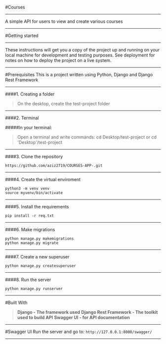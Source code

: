 #Courses
***
A simple API for users to view and create various courses
***
#Getting started
***
These instructions will get you a copy of the project up and running on your local machine for development and testing purposes. See deployment for notes on how to deploy the project on a live system.
***
#Prerequisites
This is a project written using Python, Django and Django Rest Framework
***
####1. Сreating a folder
>On the desktop, create the test-project folder
***
####2. Terminal

#####In your terminal:
>Open a terminal and write commands:
>cd Desktop/test-project or cd 'Desktop'/test-project
****
####3. Clone the repository
```
https://github.com/aziz2719/COURSES-APP-.git
```
***
####4. Create the virtual enviroment
```
python3 -m venv venv
source myvenv/bin/activate
```
***
####5. Install the requirements
```
pip install -r req.txt
```
***
####6. Make migrations
```
python manage.py makemigrations
python manage.py migrate
```
***
####7. Create a new superuser
```
python manage.py createsuperuser
```
***
####8. Run the server
```
python manage.py runserver
```
***
#Built With
>__Django - The framework used__
>__Django Rest Framework - The toolkit used to build API__
>__Swagger UI - for API documentation__
---
#Swagger UI
Run the server and go to: ```http://127.0.0.1:8000/swagger/```
***